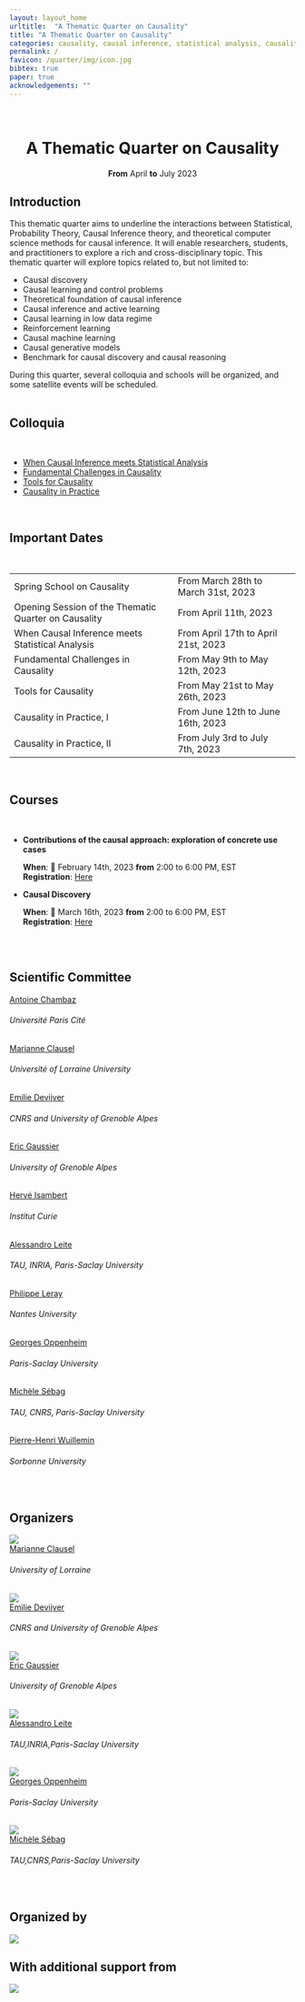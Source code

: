 ```yaml
---
layout: layout_home
urltitle:  "A Thematic Quarter on Causality"
title: "A Thematic Quarter on Causality"
categories: causality, causal inference, statistical analysis, causality challenges
permalink: /
favicon: /quarter/img/icon.jpg
bibtex: true
paper: true
acknowledgements: ""
---
```


<br>

<div class="row">
  <div class="col-xs-12">
    <center><h1>A Thematic Quarter on Causality</h1></center>
    <center><strong>From</strong> April <strong>to</strong> July 2023</center>
  </div>
</div>

<div class="row">
  <div class="col-xs-12"><a class="anchor" id="intro"></a>
    <h2>Introduction</h2>
  </div>
</div>
<div class="row">
  <div class="col-xs-12">
    <p>
    This thematic quarter aims to underline the interactions between Statistical, Probability Theory, Causal Inference theory, and theoretical computer science methods for causal inference. It will enable researchers, students, and practitioners to explore a rich and cross-disciplinary topic. This thematic quarter will explore topics related to, but not limited to:
    </p>
    <ul>
      <li>Causal discovery</li>
      <li>Causal learning and control problems</li>
      <li>Theoretical foundation of causal inference</li>
      <li>Causal inference and active learning</li>
      <li>Causal learning in low data regime</li>
      <li>Reinforcement learning</li>
      <li>Causal machine learning</li>
      <li>Causal generative models</li>
      <li>Benchmark for causal discovery and causal reasoning</li>
    </ul>
    During this quarter, several colloquia and schools will be organized, and some satellite events will be scheduled. 
  </div>
</div> <br>

<div class="row">
  <div class="col-xs-12 panel-group"><a class="anchor" id="colloquia"></a>
    <h2>Colloquia</h2>
    <br/>
      <ul>
        <li><a href="/analysis/" style="cursor:pointer;">When Causal Inference meets Statistical Analysis</a></li>
        <li><a href="/challenges/" style="cursor:pointer;">Fundamental Challenges in Causality</a></li>
        <li><a href="/tools/" style="cursor:pointer;">Tools for Causality</a></li>
        <li><a href="/practice/" style="cursor:pointer;">Causality in Practice</a></li>
      </ul>
  </div>
</div><br>

<div class="row">
  <div class="col-xs-12"><a class="anchor" id="dates"></a>
    <h2>Important Dates</h2>
    <br>
    <table class="table table-striped">
      <tbody>
       <tr>
          <td>Spring School on Causality</td>
          <td>From March 28th to March 31st, 2023</td>
	        <td><span class="countdown" reference="28 March 2023 08:00:00 UTC"></span></td>
        </tr>
        <tr>
          <td>Opening Session of the Thematic Quarter on Causality</td>
          <td>From April 11th, 2023</td>
	        <td><span class="countdown" reference="11 April 2023 08:00:00 UTC"></span></td>
        </tr>
        <tr>
          <td>When Causal Inference meets Statistical Analysis</td>
          <td>From April 17th to April 21st, 2023</td>
	        <td><span class="countdown" reference="17 April 2023 10:00:00 UTC"></span></td>
        </tr>
        <tr>
          <td>Fundamental Challenges in Causality</td>
          <td>From May 9th to May 12th, 2023</td>
          <td><span class="countdown" reference="9 May 2023 10:00:00 UTC"></span></td>
        </tr>
        <tr>
          <td>Tools for Causality</td>
          <td>From May 21st to May 26th, 2023</td>
          <td><span class="countdown" reference="21 May 2023 10:00:00 UTC"></span></td>
        </tr>
        <tr>
          <td>Causality in Practice, I</td>
          <td>From June 12th to June 16th, 2023</td>
          <td><span class="countdown" reference="12 June 2023 10:00:00 UTC"></span></td>
        </tr>
        <tr>
          <td>Causality in Practice, II</td>
          <td>From July 3rd to July 7th, 2023</td>
          <td><span class="countdown" reference="3 July 2023 10:00:00 UTC"></span></td>
        </tr>
      </tbody>
    </table>
  </div>
</div><br>

<div class="row">
  <div class="col-xs-12"><a class="anchor" id="courses"></a>
     <h2>Courses</h2>
     <br>
     <ul>
       <li><strong>Contributions of the causal approach: exploration of concrete use cases</strong></li>
          <p>
            <strong>When</strong>: 📅 February 14th, 2023 <strong>from</strong> 2:00 to 6:00 PM, EST <br />
            <strong>Registration</strong>: <a href="https://shortest.link/bwMx" target="_blank" alt="Click here to register to the workshop: contributions of the causal approach works">Here</a>
          </p>
        <li><strong>Causal Discovery</strong></li>
        <p>
           <strong>When</strong>: 📅 March 16th, 2023 <strong>from</strong> 2:00 to 6:00 PM, EST <br />
           <strong>Registration</strong>: <a href="https://datacraft.paris/event/atelier-causal-discovery-partons-a-la-decouverte-du-graphe-causal/" target="_blank" alt="Click here to register to the causal discovery workshop">Here</a>
        </p>
     </ul>
  </div>
</div><br><br>

<!-- <div class="row">
  <div class="col-xs-12"><a class="anchor" id="speakers"></a>
    <h2>Invited Professors</h2>
    <br>    
  </div>
</div>
<br> -->

<div class="row" id="scientificcommittee">
  <div class="col-xs-12">
    <h2>Scientific Committee</h2>
  </div>
</div>

<div class="row">
  <div class="col-xs-3">
    <div class="people-name"><a target="_blank" href="https://helios2.mi.parisdescartes.fr/~chambaz/index.php?choix=1">Antoine Chambaz</a><h6>Université Paris Cité</h6></div>
    <div class="people-name"><a target="_blank" href="https://sites.google.com/site/marianneclausel">Marianne Clausel</a><h6>Université of Lorraine University</h6></div>
    <div class="people-name"><a target="_blank" href="http://ama.liglab.fr/~devijvee">Emilie Devijver</a><h6>CNRS and University of Grenoble Alpes </h6></div>
    <div class="people-name"><a target="_blank" href="http://ama.liglab.fr/~gaussier">Eric Gaussier</a><h6>University of Grenoble Alpes </h6></div>
    <div class="people-name"><a target="_blank" href="https://institut-curie.org/personne/herve-isambert">Hervé Isambert</a><h6>Institut Curie</h6></div>
    <div class="people-name"><a target="_blank" href="">Alessandro Leite</a><h6>TAU, INRIA, Paris-Saclay University</h6></div>
    <div class="people-name"><a target="_blank" href="https://sites.google.com/site/codpleray/">Philippe Leray</a><h6>Nantes University</h6></div>
    <div class="people-name"><a target="_blank" href="#">Georges Oppenheim</a><h6>Paris-Saclay University</h6></div>
    <div class="people-name"><a target="_blank" href="https://www.lri.fr/~sebag">Michèle Sébag</a><h6>TAU, CNRS, Paris-Saclay University</h6></div>
    <div class="people-name"><a target="_blank" href="https://www.lip6.fr/Pierre-Henri.Wuillemin">Pierre-Henri Wuillemin</a><h6>Sorbonne University</h6></div>
  </div>
  <div class="col-xs-3">
  </div>
  <div class="col-xs-3">
  </div>
  <div class="col-xs-3">
  </div>
</div>
<br>

<div class="row">
  <div class="col-xs-12"><a class="anchor" id="organizers"></a>
    <h2>Organizers</h2>
  </div>
</div>

<div class="row">
  <!-- <div class="col-xs-1"></div> -->
  <div class="col-xs-2">
    <a href="https://sites.google.com/site/marianneclausel">
      <img class="people-pic" src="{{ "quarter/img/people/clausel.jpg" | prepend:site.baseurl }}">
    </a>
    <div class="people-name">
      <a href="https://sites.google.com/site/marianneclausel">Marianne Clausel</a>
      <h6>University of Lorraine</h6>
    </div>
  </div>
  <div class="col-xs-2">
    <a href="http://ama.liglab.fr/~devijvee/">
      <img class="people-pic" src="{{ "quarter/img/people/devijver.jpeg" | prepend:site.baseurl }}">
    </a>
    <div class="people-name">
      <a href="http://ama.liglab.fr/~devijvee/">Emilie Devijver</a>
      <h6>CNRS and University of Grenoble Alpes</h6>
    </div>
  </div>
  <div class="col-xs-2">
    <a href="http://ama.liglab.fr/~gaussier" target="_blank">
      <img class="people-pic" src="{{ "quarter/img/people/EG.jpeg" | prepend:site.baseurl }}">
    </a>
    <div class="people-name">
      <a href="http://ama.liglab.fr/~gaussier">Eric Gaussier</a>
      <h6>University of Grenoble Alpes</h6>
    </div>
  </div>
</div>
<div class="row">
  <div class="col-xs-2">
    <a href="#" target="_blank">
      <img class="people-pic" src="{{ "quarter/img/people/aleite.jpg" | prepend:site.baseurl }}">
    </a>
    <div class="people-name">
      <a href="#">Alessandro Leite</a>
      <h6>TAU,INRIA,Paris-Saclay University</h6>
    </div>
  </div>
  <div class="col-xs-2">
    <a href="#" target="_blank">
      <img class="people-pic" src="{{ "quarter/img/people/GO.jpeg" | prepend:site.baseurl }}">
    </a>
    <div class="people-name">
      <a href="#">Georges Oppenheim</a>
      <h6>Paris-Saclay University</h6>
    </div>
  </div>
  <div class="col-xs-2">
    <a href="https://www.lri.fr/~sebag/" target="_blank">
      <img class="people-pic" src="{{ "quarter/img/people/sebag.jpeg" | prepend:site.baseurl }}">
    </a>
    <div class="people-name">
      <a href="#">Michèle Sébag</a>
      <h6>TAU,CNRS,Paris-Saclay University</h6>
    </div>
  </div>  
</div>

<br>

<div class="row">
  <div class="col-xs-12"><a class="anchor" id="sponsors"></a>
    <h2>Organized by</h2>
  </div>
</div>

<div class="row"> 
  <div class="col-xs-4 award-sponsor">
    <img src="/quarter/img/organizers_sponsors.jpg"/>
  </div>    
</div>

<div class="row">
  <div class="col-xs-12"><a class="anchor" id="support"></a>
    <h2>With additional support from</h2>
  </div>
</div>

<div class="row">
  <div class="col-xs-3 award-sponsor">
     <img src="/quarter/img/support_sponsors.jpg"/>
  </div>  
</div>
